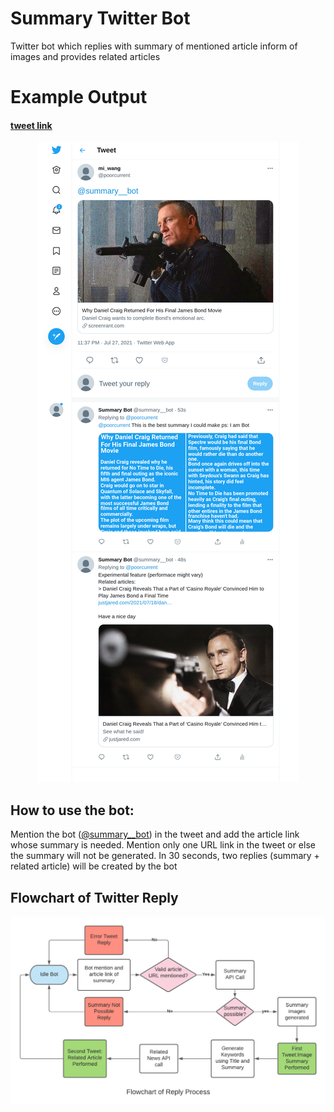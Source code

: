 # Summary Twitter Bot
Twitter bot which replies with summary of mentioned article inform of images and provides related articles

# Example Output
#### [tweet link](https://twitter.com/poorcurrent/status/1420083498950414339)
<p align="center">
     <img src="./images/twitter_bot_example_1.png" alt="Flowchart of Reply Process">
</p>

##  How to use the bot:
Mention the bot ([@summary__bot](https://twitter.com/summary__bot)) in the tweet and add the article link whose summary is needed. Mention only one URL link in the tweet or else the summary will not be generated. In 30 seconds, two replies (summary + related article) will be created by the bot


## Flowchart of Twitter Reply 
<p align="center">
     <img src="./images/twitter bot flow chart.png" alt="Flowchart of Reply Process">
</p>
